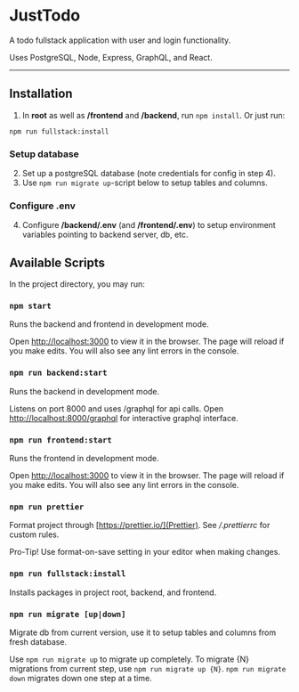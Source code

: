 # JustTodo

A todo fullstack application with user and login functionality.

Uses PostgreSQL, Node, Express, GraphQL, and React.

---

## Installation

1. In **root** as well as **/frontend** and **/backend**, run `npm install`. Or just run:

```
npm run fullstack:install
```

### Setup database

2. Set up a postgreSQL database (note credentials for config in step 4).
3. Use `npm run migrate up`-script below to setup tables and columns.

### Configure .env

4. Configure **/backend/.env** (and **/frontend/.env**) to setup environment variables pointing to backend server, db, etc.

## Available Scripts

In the project directory, you may run:

### `npm start`

Runs the backend and frontend in development mode.

Open [http://localhost:3000](http://localhost:3000) to view it in the browser. The page will reload if you make edits. You will also see any lint errors in the console.

### `npm run backend:start`

Runs the backend in development mode.

Listens on port 8000 and uses /graphql for api calls. Open [http://localhost:8000/graphql](http://localhost:8000/graphql) for interactive graphql interface.

### `npm run frontend:start`

Runs the frontend in development mode.

Open [http://localhost:3000](http://localhost:3000) to view it in the browser. The page will reload if you make edits. You will also see any lint errors in the console.

### `npm run prettier`

Format project through [https://prettier.io/](Prettier). See _/.prettierrc_ for custom rules.

Pro-Tip! Use format-on-save setting in your editor when making changes.

### `npm run fullstack:install`

Installs packages in project root, backend, and frontend.

### `npm run migrate [up|down]`

Migrate db from current version, use it to setup tables and columns from fresh database.

Use `npm run migrate up` to migrate up completely. To migrate {N} migrations from current step, use `npm run migrate up {N}`. `npm run migrate down` migrates down one step at a time.
